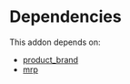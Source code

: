 # Dependencies

This addon depends on:

- [product_brand](https://github.com/bringout/oca-technical)
- [mrp](https://github.com/bringout/oca-ocb-mrp/tree/4269a50148a6094a51e088d2ef69a6430f5da390/odoo-bringout-oca-ocb-mrp)
